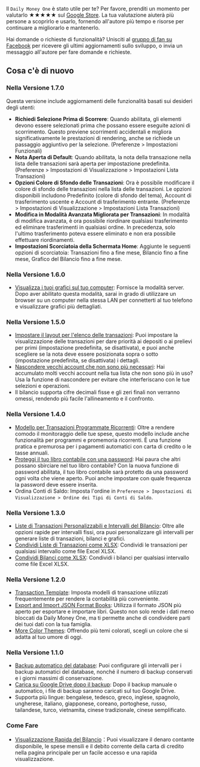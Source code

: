 Il `Daily Money One` è stato utile per te? Per favore, prenditi un momento per valutarlo ★★★★★ sul [Google Store](https://play.google.com/store/apps/details?id=com.colaorange.dailymoneyone). La tua valutazione aiuterà più persone a scoprirlo e usarlo, fornendo all'autore più tempo e risorse per continuare a migliorarlo e mantenerlo.

Hai domande o richieste di funzionalità? Unisciti al [gruppo di fan su Facebook](https://www.facebook.com/colaorange.daily.money) per ricevere gli ultimi aggiornamenti sullo sviluppo, o invia un messaggio all'autore per fare domande e richieste.

## Cosa c'è di nuovo

### Nella Versione 1.7.0
Questa versione include aggiornamenti delle funzionalità basati sui desideri degli utenti:  
* **Richiedi Selezione Prima di Scorrere**: Quando abilitata, gli elementi devono essere selezionati prima che possano essere eseguite azioni di scorrimento. Questo previene scorrimenti accidentali e migliora significativamente le prestazioni di rendering, anche se richiede un passaggio aggiuntivo per la selezione. (Preferenze > Impostazioni Funzionali)  
* **Nota Aperta di Default**: Quando abilitata, la nota della transazione nella lista delle transazioni sarà aperta per impostazione predefinita. (Preferenze > Impostazioni di Visualizzazione > Impostazioni Lista Transazioni)  
* **Opzioni Colore di Sfondo delle Transazioni**: Ora è possibile modificare il colore di sfondo delle transazioni nella lista delle transazioni. Le opzioni disponibili includono Predefinito (colore di sfondo del tema), Account di trasferimento uscente e Account di trasferimento entrante. (Preferenze > Impostazioni di Visualizzazione > Impostazioni Lista Transazioni)  
* **Modifica in Modalità Avanzata Migliorata per Transazioni**: In modalità di modifica avanzata, è ora possibile riordinare qualsiasi trasferimento ed eliminare trasferimenti in qualsiasi ordine. In precedenza, solo l'ultimo trasferimento poteva essere eliminato e non era possibile effettuare riordinamenti.  
* **Impostazioni Scorciatoia della Schermata Home**: Aggiunte le seguenti opzioni di scorciatoia: Transazioni fino a fine mese, Bilancio fino a fine mese, Grafico del Bilancio fino a fine mese.  

### Nella Versione 1.6.0
* [Visualizza i tuoi grafici sul tuo computer](https://youtu.be/Ag8cqg9gzi0): Fornisce la modalità server. Dopo aver abilitato questa modalità, sarai in grado di utilizzare un browser su un computer nella stessa LAN per connetterti al tuo telefono e visualizzare grafici più dettagliati.

### Nella Versione 1.5.0
* [Impostare il layout per l'elenco delle transazioni](https://youtu.be/TzQj2pY6sWs): Puoi impostare la visualizzazione delle transazioni per dare priorità ai depositi o ai prelievi per primi (impostazione predefinita, se disattivata), e puoi anche scegliere se la nota deve essere posizionata sopra o sotto (impostazione predefinita, se disattivata) i dettagli.
* [Nascondere vecchi account che non sono più necessari](https://youtu.be/nKq7Mh_2nQA): Hai accumulato molti vecchi account nella tua lista che non sono più in uso? Usa la funzione di nascondere per evitare che interferiscano con le tue selezioni e operazioni.
* Il bilancio supporta cifre decimali fisse e gli zeri finali non verranno omessi, rendendo più facile l'allineamento e il confronto.

### Nella Versione 1.4.0
* [Modello per Transazioni Programmate Ricorrenti](https://youtu.be/TzQj2pY6sWs): Oltre a rendere comodo il monitoraggio delle tue spese, questo modello include anche funzionalità per programmi e promemoria ricorrenti. È una funzione pratica e premurosa per i pagamenti automatici con carta di credito o le tasse annuali.
* [Proteggi il tuo libro contabile con una password](https://youtu.be/peoYqNG_4pk): Hai paura che altri possano sbirciare nel tuo libro contabile? Con la nuova funzione di password abilitata, il tuo libro contabile sarà protetto da una password ogni volta che viene aperto. Puoi anche impostare con quale frequenza la password deve essere inserita.
* Ordina Conti di Saldo: Imposta l'ordine in `Preferenze > Impostazioni di Visualizzazione > Ordine dei Tipi di Conti di Saldo`.

### Nella Versione 1.3.0
* [Liste di Transazioni Personalizzabili e Intervalli del Bilancio](https://youtu.be/O7EcLN82qIU): Oltre alle opzioni rapide per intervalli fissi, ora puoi personalizzare gli intervalli per generare liste di transazioni, bilanci e grafici.
* [Condividi Liste di Transazioni come XLSX](https://youtu.be/Bf7j39fsCSc): Condividi le transazioni per qualsiasi intervallo come file Excel XLSX.
* [Condividi Bilanci come XLSX](https://youtu.be/kpxJxNsButA): Condividi i bilanci per qualsiasi intervallo come file Excel XLSX.

### Nella Versione 1.2.0
* [Transaction Template](https://youtu.be/CtfJ5BecZfY): Imposta modelli di transazione utilizzati frequentemente per rendere la contabilità più conveniente.
* [Export and Import JSON Format Books](https://youtu.be/bHGEH7zcj78): Utilizza il formato JSON più aperto per esportare e importare libri. Questo non solo rende i dati meno bloccati da Daily Money One, ma ti permette anche di condividere parti dei tuoi dati con la tua famiglia.
* [More Color Themes](https://youtu.be/3Yw7m2AOvfc): Offrendo più temi colorati, scegli un colore che si adatta al tuo umore di oggi.

### Nella Versione 1.1.0
* [Backup automatico del database](https://youtube.com/shorts/dWePWDncx0k): Puoi configurare gli intervalli per i backup automatici del database, nonché il numero di backup conservati e i giorni massimi di conservazione.
* [Carica su Google Drive dopo il backup](https://youtu.be/hOJdtKElLuw): Dopo il backup manuale o automatico, i file di backup saranno caricati sul tuo Google Drive.
* Supporta più lingue: bengalese, tedesco, greco, inglese, spagnolo, ungherese, italiano, giapponese, coreano, portoghese, russo, tailandese, turco, vietnamita, cinese tradizionale, cinese semplificato.

### Come Fare
* [Visualizzazione Rapida del Bilancio](https://youtu.be/66tJxSrI_vQ)：Puoi visualizzare il denaro contante disponibile, le spese mensili e il debito corrente della carta di credito nella pagina principale per un facile accesso e una rapida visualizzazione.